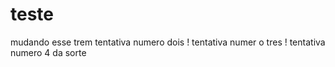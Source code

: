# teste
mudando esse trem
tentativa numero dois !
tentativa numer o tres !
tentativa numero 4 da sorte    
